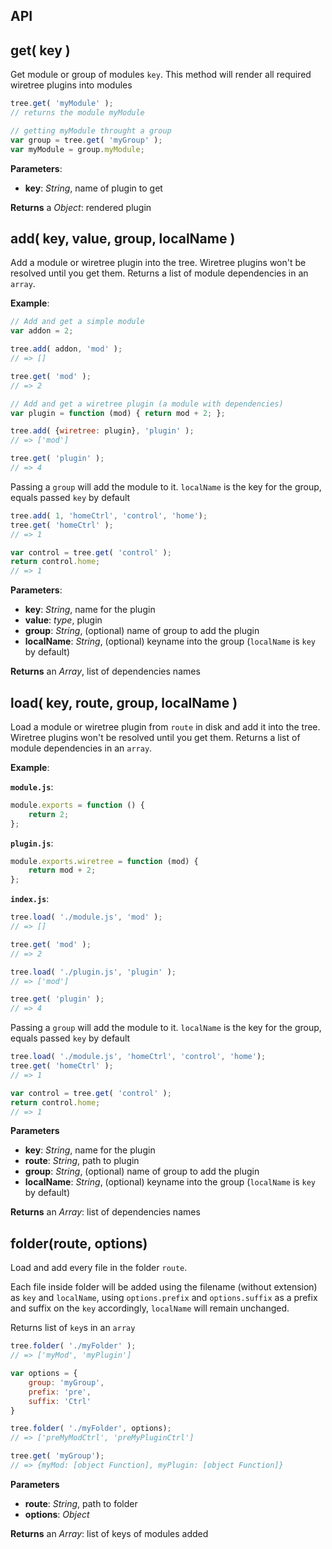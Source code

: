 
API
---


get( key )
-----------

Get module or group of modules `key`.
This method will render all required wiretree plugins into modules

```js
tree.get( 'myModule' );
// returns the module myModule

// getting myModule throught a group
var group = tree.get( 'myGroup' );
var myModule = group.myModule;
```


**Parameters**:

- **key**:  *String*,  name of plugin to get

**Returns** a *Object*:  rendered plugin




add( key, value, group, localName )
-------------------------------------

Add a module or wiretree plugin into the tree. Wiretree plugins won't be resolved until you get them.
Returns a list of module dependencies in an `array`.

**Example**:

```js
// Add and get a simple module
var addon = 2;

tree.add( addon, 'mod' );
// => []

tree.get( 'mod' );
// => 2

// Add and get a wiretree plugin (a module with dependencies)
var plugin = function (mod) { return mod + 2; };

tree.add( {wiretree: plugin}, 'plugin' );
// => ['mod']

tree.get( 'plugin' );
// => 4
```

Passing a `group` will add the module to it. `localName` is the key for the group, equals passed `key` by default

```js
tree.add( 1, 'homeCtrl', 'control', 'home');
tree.get( 'homeCtrl' );
// => 1

var control = tree.get( 'control' );
return control.home;
// => 1
```



**Parameters**:

- **key**:  *String*,  name for the plugin
- **value**:  *type*,  plugin
- **group**:  *String*,  (optional) name of group to add the plugin
- **localName**:  *String*,  (optional) keyname into the group (`localName` is `key` by default)

**Returns** an *Array*,  list of dependencies names




load( key, route, group, localName )
------------------------------------

Load a module or wiretree plugin from `route` in disk and add it into the tree. Wiretree plugins won't be resolved until you get them.
Returns a list of module dependencies in an `array`.

**Example**:

**`module.js`**:
```js
module.exports = function () {
    return 2;
};
```

**`plugin.js`**:
```js
module.exports.wiretree = function (mod) {
    return mod + 2;
};
```

**`index.js`**:
```js
tree.load( './module.js', 'mod' );
// => []

tree.get( 'mod' );
// => 2

tree.load( './plugin.js', 'plugin' );
// => ['mod']

tree.get( 'plugin' );
// => 4
```

Passing a `group` will add the module to it. `localName` is the key for the group, equals passed `key` by default

```js
tree.load( './module.js', 'homeCtrl', 'control', 'home');
tree.get( 'homeCtrl' );
// => 1

var control = tree.get( 'control' );
return control.home;
// => 1
```



**Parameters**

- **key**:  *String*,  name for the plugin
- **route**:  *String*,  path to plugin
- **group**:  *String*,  (optional) name of group to add the plugin
- **localName**:  *String*,  (optional) keyname into the group (`localName` is `key` by default)

**Returns** an *Array*:  list of dependencies names




folder(route, options)
----------------------

Load and add every file in the folder `route`.

Each file inside folder will be added using the filename (without extension) as `key` and `localName`,
using `options.prefix` and `options.suffix` as a prefix and suffix on the `key` accordingly, `localName` will
remain unchanged.

Returns list of `key`s in an `array`

```js
tree.folder( './myFolder' );
// => ['myMod', 'myPlugin']

var options = {
    group: 'myGroup',
    prefix: 'pre',
    suffix: 'Ctrl'
}

tree.folder( './myFolder', options);
// => ['preMyModCtrl', 'preMyPluginCtrl']

tree.get( 'myGroup');
// => {myMod: [object Function], myPlugin: [object Function]}
```



**Parameters**

- **route**:  *String*,  path to folder
- **options**:  *Object*

**Returns** an *Array*:  list of keys of modules added
